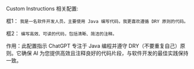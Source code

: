 Custom Instructions 相关配置: 

框1：
`我是一名软件开发人员，主要使用 Java 编写代码，我更喜欢遵循 DRY 原则的代码。`

框2：
`编写高效、可读的代码，包括清晰、简洁的注释。`



作用：此配置指示 ChatGPT 专注于 Java 编程并遵守 DRY（不要重复自己）原则。它确保 AI 为您提供高效且注释良好的代码片段，与软件开发的最佳实践保持一致。

